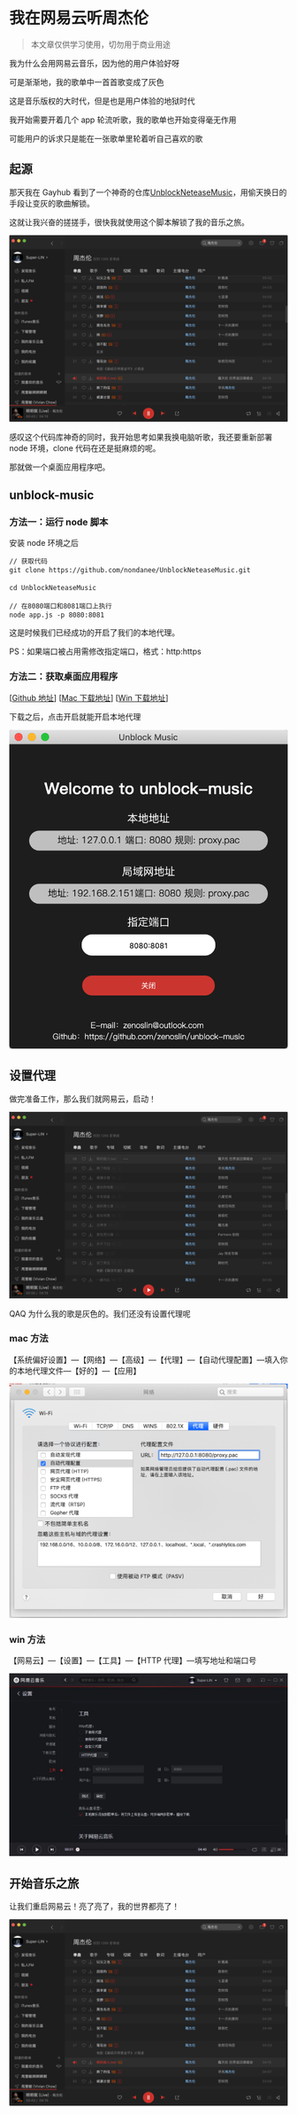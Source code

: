 # 我在网易云听周杰伦

> 本文章仅供学习使用，切勿用于商业用途

我为什么会用网易云音乐，因为他的用户体验好呀

可是渐渐地，我的歌单中一首首歌变成了灰色

这是音乐版权的大时代，但是也是用户体验的地狱时代

我开始需要开着几个 app 轮流听歌，我的歌单也开始变得毫无作用

可能用户的诉求只是能在一张歌单里轮着听自己喜欢的歌

## 起源

那天我在 Gayhub 看到了一个神奇的仓库[UnblockNeteaseMusic](https://github.com/nondanee/UnblockNeteaseMusic)，用偷天换日的手段让变灰的歌曲解锁。

这就让我兴奋的搓搓手，很快我就使用这个脚本解锁了我的音乐之旅。

![unblock_1](./unblock_1.png)

感叹这个代码库神奇的同时，我开始思考如果我换电脑听歌，我还要重新部署 node 环境，clone 代码在还是挺麻烦的呢。

那就做一个桌面应用程序吧。

## unblock-music

### 方法一：运行 node 脚本

安装 node 环境之后

```shell
// 获取代码
git clone https://github.com/nondanee/UnblockNeteaseMusic.git

cd UnblockNeteaseMusic

// 在8080端口和8081端口上执行
node app.js -p 8080:8081
```

这是时候我们已经成功的开启了我们的本地代理。

PS：如果端口被占用需修改指定端口，格式：http:https

### 方法二：获取桌面应用程序

[[Github 地址](https://github.com/zenoslin/unblock-music/)]
[[Mac 下载地址](https://github.com/zenoslin/unblock-music/releases/download/beta0.1.0/unblock-music-mas-x64.zip)]
[[Win 下载地址](https://github.com/zenoslin/unblock-music/releases/download/beta0.1.0/unblock-music-win32-x64.zip)]

下载之后，点击开启就能开启本地代理

![unblock_2](./unblock_2.png)

## 设置代理

做完准备工作，那么我们就网易云，启动！

![unblock_5](./unblock_5.png)

QAQ 为什么我的歌是灰色的。我们还没有设置代理呢

### mac 方法

【系统偏好设置】—【网络】—【高级】—【代理】—【自动代理配置】—填入你的本地代理文件—【好的】—【应用】

![unblock_3](./unblock_3.png)

### win 方法

【网易云】—【设置】—【工具】—【HTTP 代理】—填写地址和端口号

![unblock_4](./unblock_4.png)

## 开始音乐之旅

让我们重启网易云！亮了亮了，我的世界都亮了！

![unblock_1](./unblock_1.png)
